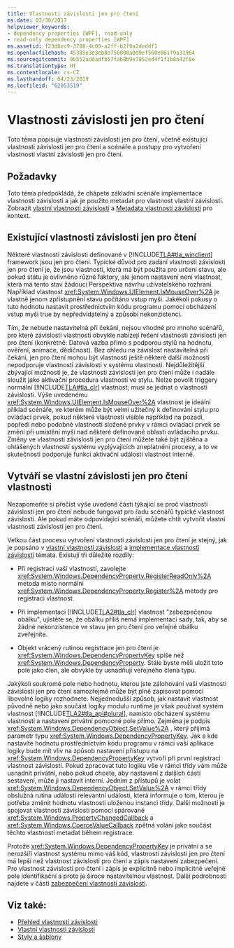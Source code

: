 ```yaml
---
title: Vlastnosti závislosti jen pro čtení
ms.date: 03/30/2017
helpviewer_keywords:
- dependency properties [WPF], read-only
- read-only dependency properties [WPF]
ms.assetid: f23d6ec9-3780-4c09-a2ff-b2f0a2deddf1
ms.openlocfilehash: 45385e3e3eb8e756008a0d9ef560e061f9a31964
ms.sourcegitcommit: 9b552addadfb57fab0b9e7852ed4f1f1b8a42f8e
ms.translationtype: HT
ms.contentlocale: cs-CZ
ms.lasthandoff: 04/23/2019
ms.locfileid: "62053519"
---
```

# <a name="read-only-dependency-properties"></a>Vlastnosti závislosti jen pro čtení
Toto téma popisuje vlastnosti závislosti jen pro čtení, včetně existující vlastnosti závislosti jen pro čtení a scénáře a postupy pro vytvoření vlastnosti vlastní závislosti jen pro čtení.  

<a name="prerequisites"></a>   
## <a name="prerequisites"></a>Požadavky  
 Toto téma předpokládá, že chápete základní scénáře implementace vlastnosti závislosti a jak je použito metadat pro vlastnost vlastní závislosti. Zobrazit [vlastní vlastnosti závislosti](custom-dependency-properties.md) a [Metadata vlastností závislosti](dependency-property-metadata.md) pro kontext.  
  
<a name="existing"></a>   
## <a name="existing-read-only-dependency-properties"></a>Existující vlastnosti závislosti jen pro čtení  
 Některé vlastnosti závislosti definované v [!INCLUDE[TLA#tla_winclient](../../../../includes/tlasharptla-winclient-md.md)] framework jsou jen pro čtení. Typické důvod pro zadání vlastnosti závislosti jen pro čtení je, že jsou vlastnosti, která má být použita pro určení stavu, ale pokud státu je ovlivněno různé faktory, ale jenom nastavení není vlastnost, která má tento stav žádoucí Perspektiva návrhu uživatelského rozhraní. Například vlastnost <xref:System.Windows.UIElement.IsMouseOver%2A> je vlastně jenom zpřístupnění stavu počítáno vstup myši. Jakékoli pokusy o tuto hodnotu nastavit prostřednictvím kódu programu pomocí obcházení vstup myši true by nepředvídatelný a způsobí nekonzistenci.  
  
 Tím, že nebude nastavitelná při čekání, nejsou vhodné pro mnoho scénářů, pro které závislosti vlastnosti obvykle nabízejí řešení vlastnosti závislosti jen pro čtení (konkrétně: Datová vazba přímo s podporou stylů na hodnotu, ověření, animace, dědičnost). Bez ohledu na závislost nastavitelná při čekání, jen pro čtení mohou být vlastnosti ještě některé další možnosti nepodporuje vlastnosti závislosti v systému vlastností. Nejdůležitější zbývající možnosti je, že vlastnosti závislosti jen pro čtení může i nadále sloužit jako aktivační procedura vlastností ve stylu. Nelze povolit triggery normální [!INCLUDE[TLA#tla_clr](../../../../includes/tlasharptla-clr-md.md)] vlastnost; musí se jednat o vlastnosti závislosti. Výše uvedenému <xref:System.Windows.UIElement.IsMouseOver%2A> vlastnost je ideální příklad scénáře, ve kterém může být velmi užitečný k definování stylu pro ovládací prvek, pokud některé vlastnosti visible například na pozadí, popředí nebo podobné vlastnosti složené prvky v rámci ovládací prvek se změní při umístění myši nad některé definované oblasti ovládacího prvku. Změny ve vlastnosti závislosti jen pro čtení můžete také být zjištěna a ohlášených vlastností systému vyplývajících zneplatnění procesy, a to ve skutečnosti podporuje funkci aktivační události vlastnost interně.  
  
<a name="new"></a>   
## <a name="creating-custom-read-only-dependency-properties"></a>Vytváří se vlastní závislosti jen pro čtení vlastnosti  
 Nezapomeňte si přečíst výše uvedené části týkající se proč vlastnosti závislosti jen pro čtení nebude fungovat pro řadu scénářů typické vlastnost závislosti. Ale pokud máte odpovídající scénáři, můžete chtít vytvořit vlastní vlastnosti závislosti jen pro čtení.  
  
 Velkou část procesu vytvoření vlastnosti závislosti jen pro čtení je stejný, jak je popsáno v [vlastní vlastnosti závislosti](custom-dependency-properties.md) a [implementace vlastnosti závislosti](how-to-implement-a-dependency-property.md) témata. Existují tři důležité rozdíly:  
  
- Při registraci vaší vlastností, zavolejte <xref:System.Windows.DependencyProperty.RegisterReadOnly%2A> metoda místo normální <xref:System.Windows.DependencyProperty.Register%2A> metody pro registraci vlastnost.  
  
- Při implementaci [!INCLUDE[TLA2#tla_clr](../../../../includes/tla2sharptla-clr-md.md)] vlastnost "zabezpečenou obálku", ujistěte se, že obálku příliš nemá implementaci sady, tak, aby se žádné nekonzistence ve stavu jen pro čtení pro veřejné obálku zveřejníte.  
  
- Objekt vrácený rutinou registrace jen pro čtení je <xref:System.Windows.DependencyPropertyKey> spíše než <xref:System.Windows.DependencyProperty>. Stále byste měli uložit toto pole jako člen, ale obvykle by usnadňují veřejného člena typu.  
  
 Jakýkoli soukromé pole nebo hodnotu, kterou jste zálohování vaší vlastnosti závislosti jen pro čtení samozřejmě může být plně zapisovat pomocí libovolné logiky rozhodnete. Nejjednodušší způsob, jak nastavit vlastnost původně nebo jako součást logiky modulu runtime je však používat systém vlastnost [!INCLUDE[TLA2#tla_api#plural](../../../../includes/tla2sharptla-apisharpplural-md.md)], namísto obcházení systému vlastností a nastavení privátní pomocné pole přímo. Zejména je podpis <xref:System.Windows.DependencyObject.SetValue%2A> , který přijímá parametr typu <xref:System.Windows.DependencyPropertyKey>. Jak a kde nastavíte hodnotu prostřednictvím kódu programu v rámci vaší aplikace logiky bude mít vliv na způsob nastavení přístupu na <xref:System.Windows.DependencyPropertyKey> vytvoří při první registraci vlastnost závislosti. Pokud zpracovat tuto logiku vše v rámci třídy vám může usnadnit privátní, nebo pokud chcete, aby nastavení z dalších částí sestavení, může ji nastavit interní. Jedním z přístupů je volat <xref:System.Windows.DependencyObject.SetValue%2A> v rámci třídy obslužná rutina události relevantní události, která informuje o tom, kterou je potřeba změnit hodnotu vlastnosti uloženou instanci třídy. Další možností je spojovat vlastnosti závislosti pomocí spárované <xref:System.Windows.PropertyChangedCallback> a <xref:System.Windows.CoerceValueCallback> zpětná volání jako součást těchto vlastností metadat během registrace.  
  
 Protože <xref:System.Windows.DependencyPropertyKey> je privátní a se nerozšíří vlastnost systému mimo váš kód, vlastnosti závislosti jen pro čtení má lepší než vlastnost závislosti pro čtení a zápis nastavení zabezpečení. Pro vlastnost závislosti pro čtení i zápis je explicitně nebo implicitně veřejné pole identifikační a proto je široce nastavitelnou vlastnost. Další podrobnosti najdete v části [zabezpečení vlastností závislosti](dependency-property-security.md).  
  
## <a name="see-also"></a>Viz také:

- [Přehled vlastností závislosti](dependency-properties-overview.md)
- [Vlastní vlastnosti závislosti](custom-dependency-properties.md)
- [Styly a šablony](../controls/styling-and-templating.md)

